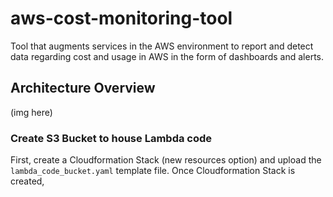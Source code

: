 # aws-cost-monitoring-tool
Tool that augments services in the AWS environment to report and detect data regarding cost and usage in AWS in the form of dashboards and alerts.

## Architecture Overview
(img here)

### Create S3 Bucket to house Lambda code
First, create a Cloudformation Stack (new resources option) and upload the `lambda_code_bucket.yaml` template file. Once Cloudformation Stack is created, 


